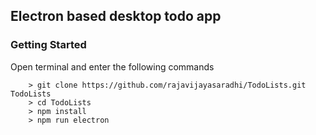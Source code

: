 ## Electron based desktop todo app



### Getting Started ###

Open terminal and enter the following commands

```
	> git clone https://github.com/rajavijayasaradhi/TodoLists.git TodoLists
	> cd TodoLists
	> npm install
	> npm run electron
    
```

